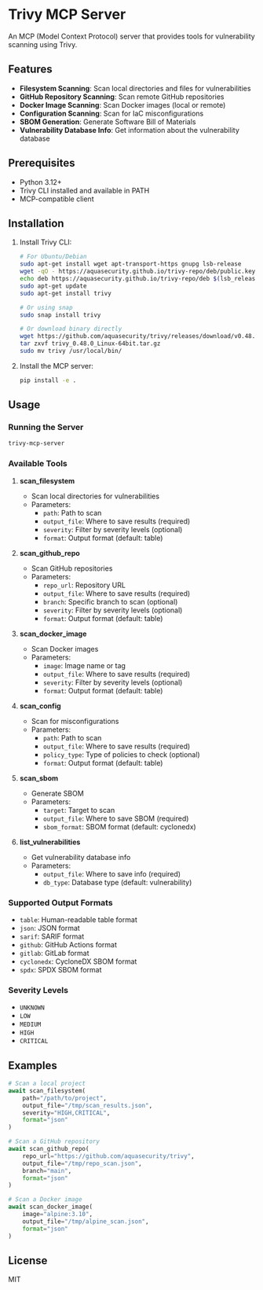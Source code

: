 # Trivy MCP Server

An MCP (Model Context Protocol) server that provides tools for vulnerability scanning using Trivy.

## Features

- **Filesystem Scanning**: Scan local directories and files for vulnerabilities
- **GitHub Repository Scanning**: Scan remote GitHub repositories
- **Docker Image Scanning**: Scan Docker images (local or remote)
- **Configuration Scanning**: Scan for IaC misconfigurations
- **SBOM Generation**: Generate Software Bill of Materials
- **Vulnerability Database Info**: Get information about the vulnerability database

## Prerequisites

- Python 3.12+
- Trivy CLI installed and available in PATH
- MCP-compatible client

## Installation

1. Install Trivy CLI:
   ```bash
   # For Ubuntu/Debian
   sudo apt-get install wget apt-transport-https gnupg lsb-release
   wget -qO - https://aquasecurity.github.io/trivy-repo/deb/public.key | sudo apt-key add -
   echo deb https://aquasecurity.github.io/trivy-repo/deb $(lsb_release -sc) main | sudo tee -a /etc/apt/sources.list.d/trivy.list
   sudo apt-get update
   sudo apt-get install trivy

   # Or using snap
   sudo snap install trivy

   # Or download binary directly
   wget https://github.com/aquasecurity/trivy/releases/download/v0.48.0/trivy_0.48.0_Linux-64bit.tar.gz
   tar zxvf trivy_0.48.0_Linux-64bit.tar.gz
   sudo mv trivy /usr/local/bin/
   ```

2. Install the MCP server:
   ```bash
   pip install -e .
   ```

## Usage

### Running the Server

```bash
trivy-mcp-server
```

### Available Tools

1. **scan_filesystem**
   - Scan local directories for vulnerabilities
   - Parameters:
     - `path`: Path to scan
     - `output_file`: Where to save results (required)
     - `severity`: Filter by severity levels (optional)
     - `format`: Output format (default: table)

2. **scan_github_repo**
   - Scan GitHub repositories
   - Parameters:
     - `repo_url`: Repository URL
     - `output_file`: Where to save results (required)
     - `branch`: Specific branch to scan (optional)
     - `severity`: Filter by severity levels (optional)
     - `format`: Output format (default: table)

3. **scan_docker_image**
   - Scan Docker images
   - Parameters:
     - `image`: Image name or tag
     - `output_file`: Where to save results (required)
     - `severity`: Filter by severity levels (optional)
     - `format`: Output format (default: table)

4. **scan_config**
   - Scan for misconfigurations
   - Parameters:
     - `path`: Path to scan
     - `output_file`: Where to save results (required)
     - `policy_type`: Type of policies to check (optional)
     - `format`: Output format (default: table)

5. **scan_sbom**
   - Generate SBOM
   - Parameters:
     - `target`: Target to scan
     - `output_file`: Where to save SBOM (required)
     - `sbom_format`: SBOM format (default: cyclonedx)

6. **list_vulnerabilities**
   - Get vulnerability database info
   - Parameters:
     - `output_file`: Where to save info (required)
     - `db_type`: Database type (default: vulnerability)

### Supported Output Formats

- `table`: Human-readable table format
- `json`: JSON format
- `sarif`: SARIF format
- `github`: GitHub Actions format
- `gitlab`: GitLab format
- `cyclonedx`: CycloneDX SBOM format
- `spdx`: SPDX SBOM format

### Severity Levels

- `UNKNOWN`
- `LOW`
- `MEDIUM`
- `HIGH`
- `CRITICAL`

## Examples

```python
# Scan a local project
await scan_filesystem(
    path="/path/to/project",
    output_file="/tmp/scan_results.json",
    severity="HIGH,CRITICAL",
    format="json"
)

# Scan a GitHub repository
await scan_github_repo(
    repo_url="https://github.com/aquasecurity/trivy",
    output_file="/tmp/repo_scan.json",
    branch="main",
    format="json"
)

# Scan a Docker image
await scan_docker_image(
    image="alpine:3.10",
    output_file="/tmp/alpine_scan.json",
    format="json"
)
```

## License

MIT